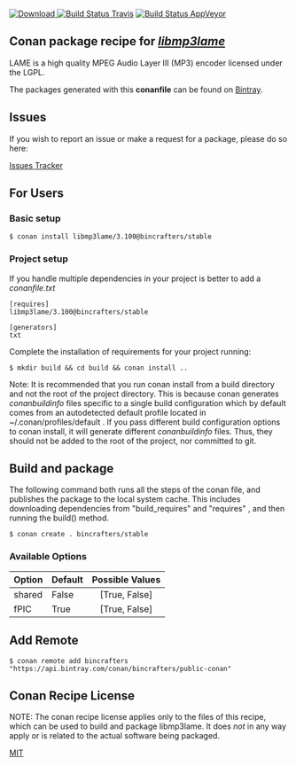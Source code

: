[![Download](https://api.bintray.com/packages/bincrafters/public-conan/libmp3lame%3Abincrafters/images/download.svg) ](https://bintray.com/bincrafters/public-conan/libmp3lame%3Abincrafters/_latestVersion)
[![Build Status Travis](https://travis-ci.com/bincrafters/conan-libmp3lame.svg?branch=stable%2F3.100)](https://travis-ci.com/bincrafters/conan-libmp3lame)
[![Build Status AppVeyor](https://ci.appveyor.com/api/projects/status/github/bincrafters/conan-libmp3lame?branch=stable%2F3.100&svg=true)](https://ci.appveyor.com/project/bincrafters/conan-libmp3lame)

## Conan package recipe for [*libmp3lame*](http://lame.sourceforge.net/)

LAME is a high quality MPEG Audio Layer III (MP3) encoder licensed under the LGPL.

The packages generated with this **conanfile** can be found on [Bintray](https://bintray.com/bincrafters/public-conan/libmp3lame%3Abincrafters).


## Issues

If you wish to report an issue or make a request for a package, please do so here:

[Issues Tracker](https://github.com/bincrafters/community/issues)


## For Users

### Basic setup

    $ conan install libmp3lame/3.100@bincrafters/stable

### Project setup

If you handle multiple dependencies in your project is better to add a *conanfile.txt*

    [requires]
    libmp3lame/3.100@bincrafters/stable

    [generators]
    txt

Complete the installation of requirements for your project running:

    $ mkdir build && cd build && conan install ..

Note: It is recommended that you run conan install from a build directory and not the root of the project directory.  This is because conan generates *conanbuildinfo* files specific to a single build configuration which by default comes from an autodetected default profile located in ~/.conan/profiles/default .  If you pass different build configuration options to conan install, it will generate different *conanbuildinfo* files.  Thus, they should not be added to the root of the project, nor committed to git.


## Build and package

The following command both runs all the steps of the conan file, and publishes the package to the local system cache.  This includes downloading dependencies from "build_requires" and "requires" , and then running the build() method.

    $ conan create . bincrafters/stable


### Available Options
| Option        | Default | Possible Values  |
| ------------- |:----------------- |:------------:|
| shared      | False |  [True, False] |
| fPIC      | True |  [True, False] |


## Add Remote

    $ conan remote add bincrafters "https://api.bintray.com/conan/bincrafters/public-conan"


## Conan Recipe License

NOTE: The conan recipe license applies only to the files of this recipe, which can be used to build and package libmp3lame.
It does *not* in any way apply or is related to the actual software being packaged.

[MIT](https://github.com/feliwir/conan-libmp3lame/blob/stable/3.100/LICENSE.md)
